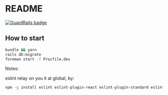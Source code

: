 # README

[![GuardRails badge](https://badges.production.guardrails.io/shtakai/react_on_rails-hacker-news.svg)](https://www.guardrails.io)

## How to start

```bash
bundle && yarn
rails db:migrate
foreman start -f Procfile.dev
```

Notes:

eslint relay on you it at global, by:

```bash
npm -g install eslint eslint-plugin-react eslint-plugin-standard eslint-plugin-promise eslint-plugin-import eslint-plugin-node eslint-config-standard-react eslint-config-standard
```
